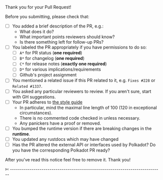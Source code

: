 Thank you for your Pull Request!

Before you submitting, please check that:

-   [ ] You added a brief description of the PR, e.g.:
    -   What does it do?
    -   What important points reviewers should know?
    -   Is there something left for follow-up PRs?
-   [ ] You labeled the PR appropriately if you have permissions to do so:
    -   [ ] `A*` for PR status (**one required**)
    -   [ ] `B*` for changelog (**one required**)
    -   [ ] `C*` for release notes (**exactly one required**)
    -   [ ] `D*` for various implications/requirements
    -   [ ] Github's project assignment
-   [ ] You mentioned a related issue if this PR related to it, e.g. `Fixes #228` or `Related #1337`.
-   [ ] You asked any particular reviewers to review. If you aren't sure, start with GH suggestions.
-   [ ] Your PR adheres to [the style guide](./STYLE_GUIDE.md)
    -   In particular, mind the maximal line length of 100 (120 in exceptional circumstances).
    -   There is no commented code checked in unless necessary.
    -   Any panickers have a proof or removed.
-   [ ] You bumped the runtime version if there are breaking changes in the **runtime**.
-   [ ] You updated any rustdocs which may have changed
-   [ ] Has the PR altered the external API or interfaces used by Polkadot? Do you have the corresponding Polkadot PR ready?

After you've read this notice feel free to remove it.
Thank you!

✄ -----------------------------------------------------------------------------
